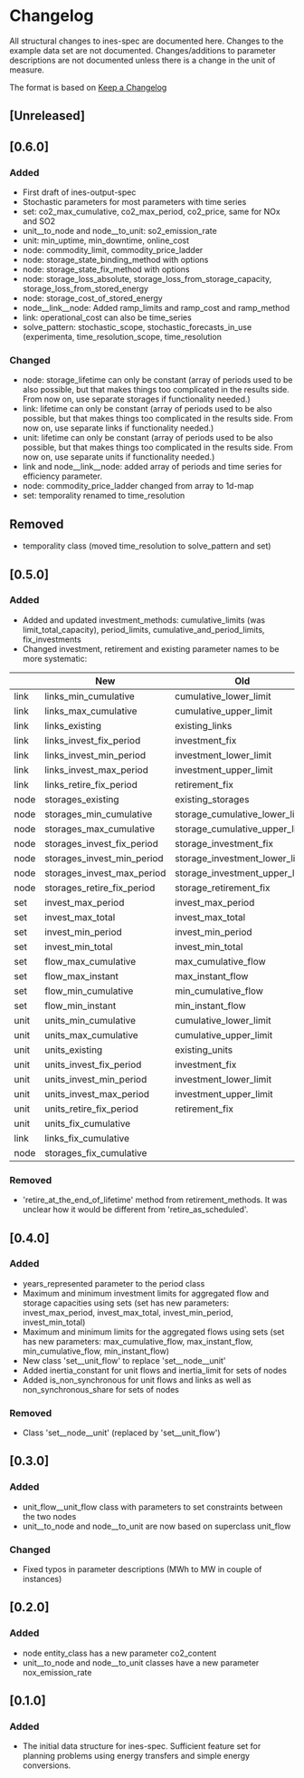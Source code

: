 # Changelog
All structural changes to ines-spec are documented here. Changes to the example data set are not documented. Changes/additions to parameter descriptions are not documented unless there is a change in the unit of measure.

The format is based on [Keep a Changelog](http://keepachangelog.com/en/1.0.0/)

## [Unreleased]

## [0.6.0]

### Added

- First draft of ines-output-spec
- Stochastic parameters for most parameters with time series
- set: co2_max_cumulative, co2_max_period, co2_price, same for NOx and SO2
- unit__to_node and node__to_unit: so2_emission_rate
- unit: min_uptime, min_downtime, online_cost
- node: commodity_limit, commodity_price_ladder
- node: storage_state_binding_method with options 
- node: storage_state_fix_method with options
- node: storage_loss_absolute, storage_loss_from_storage_capacity, storage_loss_from_stored_energy
- node: storage_cost_of_stored_energy
- node__link__node: Added ramp_limits and ramp_cost and ramp_method
- link: operational_cost can also be time_series
- solve_pattern: stochastic_scope, stochastic_forecasts_in_use (experimenta, time_resolution_scope, time_resolution

### Changed

- node: storage_lifetime can only be constant (array of periods used to be also possible, but that makes things too complicated in the results side. From now on, use separate storages if functionality needed.)
- link: lifetime can only be constant (array of periods used to be also possible, but that makes things too complicated in the results side. From now on, use separate links if functionality needed.)
- unit: lifetime can only be constant (array of periods used to be also possible, but that makes things too complicated in the results side. From now on, use separate units if functionality needed.)
- link and node__link__node: added array of periods and time series for efficiency parameter.
- node: commodity_price_ladder changed from array to 1d-map
- set: temporality renamed to time_resolution

## Removed

- temporality class (moved time_resolution to solve_pattern and set)


## [0.5.0]

### Added

- Added and updated investment_methods: cumulative_limits (was limit_total_capacity), period_limits, cumulative_and_period_limits, fix_investments
- Changed investment, retirement and existing parameter names to be more systematic:

||New|Old|
|---|---|---|
|link|links_min_cumulative|cumulative_lower_limit|
|link|links_max_cumulative|cumulative_upper_limit|
|link|links_existing|existing_links|
|link|links_invest_fix_period|investment_fix|
|link|links_invest_min_period|investment_lower_limit|
|link|links_invest_max_period|investment_upper_limit|
|link|links_retire_fix_period|retirement_fix|
|node|storages_existing|existing_storages|
|node|storages_min_cumulative|storage_cumulative_lower_limit|
|node|storages_max_cumulative|storage_cumulative_upper_limit|
|node|storages_invest_fix_period|storage_investment_fix|
|node|storages_invest_min_period|storage_investment_lower_limit|
|node|storages_invest_max_period|storage_investment_upper_limit|
|node|storages_retire_fix_period|storage_retirement_fix|
|set|invest_max_period|invest_max_period|
|set|invest_max_total|invest_max_total|
|set|invest_min_period|invest_min_period|
|set|invest_min_total|invest_min_total|
|set|flow_max_cumulative|max_cumulative_flow|
|set|flow_max_instant|max_instant_flow|
|set|flow_min_cumulative|min_cumulative_flow|
|set|flow_min_instant|min_instant_flow|
|unit|units_min_cumulative|cumulative_lower_limit|
|unit|units_max_cumulative|cumulative_upper_limit|
|unit|units_existing|existing_units|
|unit|units_invest_fix_period|investment_fix|
|unit|units_invest_min_period|investment_lower_limit|
|unit|units_invest_max_period|investment_upper_limit|
|unit|units_retire_fix_period|retirement_fix|
|unit|units_fix_cumulative||
|link|links_fix_cumulative||
|node|storages_fix_cumulative||

### Removed

- 'retire_at_the_end_of_lifetime' method from retirement_methods. It was unclear how it would be different from 'retire_as_scheduled'.

## [0.4.0]

### Added

- years_represented parameter to the period class
- Maximum and minimum investment limits for aggregated flow and storage capacities using sets (set has new parameters: invest_max_period, invest_max_total, invest_min_period, invest_min_total)
- Maximum and minimum limits for the aggregated flows using sets (set has new parameters: max_cumulative_flow, max_instant_flow, min_cumulative_flow, min_instant_flow)
- New class 'set__unit_flow' to replace 'set__node__unit'
- Added inertia_constant for unit flows and inertia_limit for sets of nodes
- Added is_non_synchronous for unit flows and links as well as non_synchronous_share for sets of nodes

### Removed
- Class 'set__node__unit' (replaced by 'set__unit_flow')

## [0.3.0]

### Added 

- unit_flow__unit_flow class with parameters to set constraints between the two nodes
- unit__to_node and node__to_unit are now based on superclass unit_flow

### Changed

- Fixed typos in parameter descriptions (MWh to MW in couple of instances)

## [0.2.0]

### Added 

- node entity_class has a new parameter co2_content
- unit__to_node and node__to_unit classes have a new parameter nox_emission_rate

## [0.1.0]

### Added

- The initial data structure for ines-spec. Sufficient feature set for planning problems using energy transfers and simple energy conversions.
